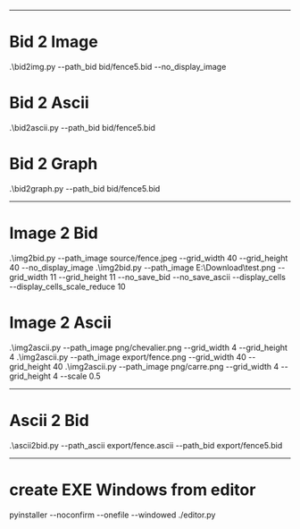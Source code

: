______________________________________________________________
# Bid 2 Image
.\bid2img.py --path_bid bid/fence5.bid --no_display_image

# Bid 2 Ascii
.\bid2ascii.py --path_bid bid/fence5.bid

# Bid 2 Graph
.\bid2graph.py --path_bid bid/fence5.bid


______________________________________________________________
# Image 2 Bid
.\img2bid.py --path_image source/fence.jpeg --grid_width 40 --grid_height 40 --no_display_image
.\img2bid.py --path_image E:\\Download\\test.png --grid_width 11 --grid_height 11 --no_save_bid --no_save_ascii --display_cells --display_cells_scale_reduce 10

# Image 2 Ascii
.\img2ascii.py --path_image png/chevalier.png --grid_width 4 --grid_height 4
.\img2ascii.py --path_image export/fence.png --grid_width 40 --grid_height 40
.\img2ascii.py --path_image png/carre.png --grid_width 4 --grid_height 4 --scale 0.5


______________________________________________________________
# Ascii 2 Bid
.\ascii2bid.py --path_ascii export/fence.ascii --path_bid export/fence5.bid


______________________________________________________________
# create EXE Windows from editor
pyinstaller --noconfirm --onefile --windowed ./editor.py